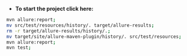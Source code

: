 - **To start the project click here:**
```bash
mvn allure:report;
mv src/test/resources/history/. target/allure-results;
rm -r target/allure-results/history/.;
mv target/site/allure-maven-plugin/history/. src/test/resources;
mvn allure:report;
mvn test;
```